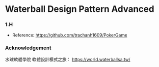 # Waterball Design Pattern Advanced

### 1.H

- Reference: https://github.com/trachanh1609/PokerGame


### Acknowledgement

水球軟體學院 軟體設計模式之旅： https://world.waterballsa.tw/
